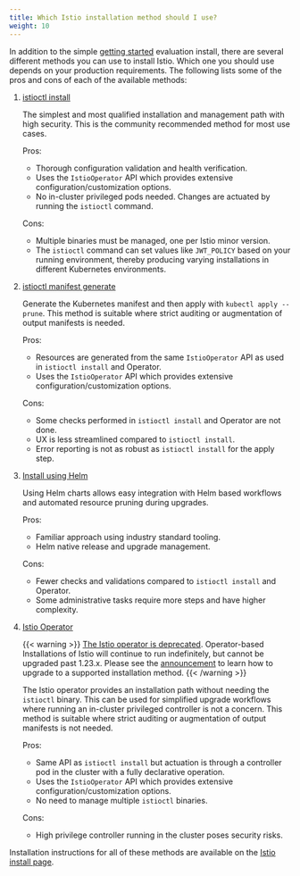 ```yaml
---
title: Which Istio installation method should I use?
weight: 10
---
```


In addition to the simple [getting started](/docs/setup/getting-started) evaluation install, there are several different
methods you can use to install Istio. Which one you should use depends on your production requirements.
The following lists some of the pros and cons of each of the available methods:

1. [istioctl install](/docs/setup/install/istioctl/)

    The simplest and most qualified installation and management path with high security.
    This is the community recommended method for most use cases.

    Pros:

    - Thorough configuration validation and health verification.
    - Uses the `IstioOperator` API which provides extensive configuration/customization options.
    - No in-cluster privileged pods needed. Changes are actuated by running the `istioctl` command.

    Cons:

    - Multiple binaries must be managed, one per Istio minor version.
    - The `istioctl` command can set values like `JWT_POLICY` based on your running environment,
      thereby producing varying installations in different Kubernetes environments.

1. [istioctl manifest generate](/docs/setup/install/istioctl/#generate-a-manifest-before-installation)

    Generate the Kubernetes manifest and then apply with `kubectl apply --prune`.
    This method is suitable where strict auditing or augmentation of output manifests is needed.

    Pros:

    - Resources are generated from the same `IstioOperator` API as used in `istioctl install` and Operator.
    - Uses the `IstioOperator` API which provides extensive configuration/customization options.

    Cons:

    - Some checks performed in `istioctl install` and Operator are not done.
    - UX is less streamlined compared to `istioctl install`.
    - Error reporting is not as robust as `istioctl install` for the apply step.

1. [Install using Helm](/docs/setup/install/helm/)

    Using Helm charts allows easy integration with Helm based workflows and automated resource pruning during upgrades.

    Pros:

    - Familiar approach using industry standard tooling.
    - Helm native release and upgrade management.

    Cons:

    - Fewer checks and validations compared to `istioctl install` and Operator.
    - Some administrative tasks require more steps and have higher complexity.

1. [Istio Operator](/docs/setup/install/operator/)

    {{< warning >}}
    [The Istio operator is deprecated](/blog/2024/in-cluster-operator-deprecation-announcement/). Operator-based Installations of Istio will continue to run indefinitely, but cannot be upgraded past 1.23.x. Please see the [announcement](/blog/2024/in-cluster-operator-deprecation-announcement/) to learn how to upgrade to a supported installation method.
    {{< /warning >}}

    The Istio operator provides an installation path without needing the `istioctl` binary.
    This can be used for simplified upgrade workflows where running an in-cluster privileged controller is not a concern.
    This method is suitable where strict auditing or augmentation of output manifests is not needed.

    Pros:

    - Same API as `istioctl install` but actuation is through a controller pod in the cluster with a fully declarative operation.
    - Uses the `IstioOperator` API which provides extensive configuration/customization options.
    - No need to manage multiple `istioctl` binaries.

    Cons:

    - High privilege controller running in the cluster poses security risks.

Installation instructions for all of these methods are available on the [Istio install page](/docs/setup/install).
